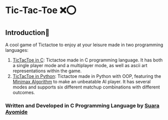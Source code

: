 # Tic-Tac-Toe ❌⭕

## Introduction👀

A cool game of Tictactoe to enjoy at your leisure made in two programming languages:

1. [TicTacToe in C](./Tictactoe-in-C): Tictactoe made in C programming language.
 It has both a single player mode and a multiplayer mode, as well as ascii art representations within the game.
2. [TicTacToe in Python](./Tictactoe-in-Python): Tictactoe made in Python with OOP,
 featuring the [Minimax Algorithm](https://en.wikipedia.org/wiki/Minimax) to make an unbeatable AI player. It has several
 modes and supports six different matchup combinations with different outcomes. 

### Written and Developed in C Programming Language by [**Suara Ayomide**](https://twitter.com/aysuarex)
